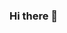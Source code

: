 ### Hi there 👋

<!--
**nagulest65/nagulest65** is a ✨ _special_ ✨ repository because its `README.md` (this file) appears on your GitHub profile.

-->
